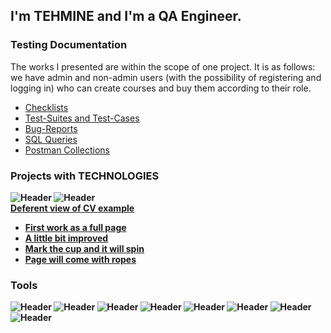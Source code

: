 
## I'm TEHMINE and I'm a QA Engineer.

### Testing Documentation
The works I presented are within the scope of one project. It is as follows:
we have admin and non-admin users (with the possibility of registering and logging in) who can create courses and buy them according to their role.
- [Checklists](https://github.com/Tehmine-01/checklist)
- [Test-Suites and Test-Cases](https://github.com/Tehmine-01/Test-Cases)
- [Bug-Reports](https://trello.com/b/0B63meFm/bug-report)
- [SQL Queries](https://docs.google.com/document/d/1zDkBccuRVOhIFpRzAOzRLFKhnFboC1qn/edit?usp=sharing&ouid=105953494420223822087&rtpof=true&sd=true)
- [Postman Collections](https://github.com/Tehmine-01/Postman-Collections)



### <b> Projects with TECHNOLOGIES
![Header](https://img.shields.io/badge/HTML-090909?style=for-the-badge&logo=html&logoColor=7ede2b)
![Header](https://img.shields.io/badge/CSS-090909?style=for-the-badge&logo=css&logoColor=7ede2b)
<br>[Deferent view of CV example](https://github.com/Tehmine-01/CV_projects)
- [First work as a full page](https://tehmine-01.github.io/CV_1/)
- [A little bit improved](https://tehmine-01.github.io/CV_2/)
- [Mark the cup and it will spin](https://tehmine-01.github.io/CV-cup/)
- [Page will come with ropes](https://tehmine-01.github.io/CV-rope/)


### Tools
![Header](https://img.shields.io/badge/Postman-090909?style=for-the-badge&logo=postman&logoColor=f76935)
![Header](https://img.shields.io/badge/Swagger-090909?style=for-the-badge&logo=swagger&logoColor=7ede2b)
![Header](https://img.shields.io/badge/Jenkins-090909?style=for-the-badge&logo=jenkins&logoColor=f7f7f7)
![Header](https://img.shields.io/badge/Github-090909?style=for-the-badge&logo=github&logoColor=8cc4d7)
![Header](https://img.shields.io/badge/Figma-090909?style=for-the-badge&logo=figma&logoColor=7d5fa6)
![Header](https://img.shields.io/badge/JMeter-090909?style=for-the-badge&logo=jmeter&logoColor=7ede2b)
![Header](https://img.shields.io/badge/Microsoft%20Visual%20Studio-090909?style=for-the-badge&logo=microsoftvisualstudio&logoColor=7ede2b)
![Header](https://img.shields.io/badge/Burp%20Suit-090909?style=for-the-badge&logo=burpsuite&logoColor=7ede2b)
